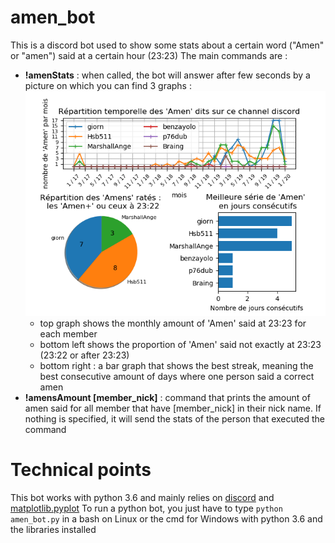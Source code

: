 # amen_bot
This is a discord bot used to show some stats about a certain word ("Amen" or "amen") said at a certain hour (23:23)
The main commands are :
- **!amenStats** : when called, the bot will answer after few seconds by a picture on which you can find 3 graphs :
![the stats](/test.png)
  - top graph shows the monthly amount of 'Amen' said at 23:23 for each member
  - bottom left shows the proportion of 'Amen' said not exactly at 23:23 (23:22 or after 23:23)
  - bottom right : a bar graph that shows the best streak, meaning the best consecutive amount of days where one person said a correct amen
- **!amensAmount [member_nick]** : command that prints the amount of amen said for all member that have [member_nick] in their nick name. If nothing is specified, it will send the stats of the person that executed the command

# Technical points
This bot works with python 3.6 and mainly relies on [discord](https://pypi.org/project/discord.py/) and [matplotlib.pyplot](https://matplotlib.org/3.1.1/)
To run a python bot, you just have to type `python amen_bot.py` in a bash on Linux or the cmd for Windows with python 3.6 and the libraries installed
